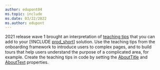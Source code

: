 ```yaml
---
author: edupont04
ms.topic: include
ms.date: 03/22/2022
ms.author: edupont
---
```

2021 release wave 1 brought an interpretation of [teaching tips](/windows/uwp/design/controls-and-patterns/dialogs-and-flyouts/teaching-tip) that you can add to your [!INCLUDE [prod_short](prod_short.md)] solution. Use the teaching tips from the onboarding framework to introduce users to complex pages, and to build tours that help users understand the purpose of a complicated area, for example. Create the teaching tips in code by setting the [AboutTitle](../developer/properties/devenv-abouttitle-property.md) and [AboutText](../developer/properties/devenv-abouttext-property.md) properties.  
